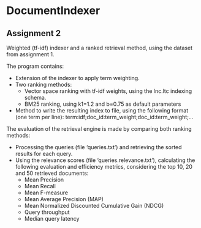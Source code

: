 # DocumentIndexer

## Assignment 2
Weighted (tf-idf) indexer and a ranked retrieval method, using the dataset from assignment 1.

The program contains:
- Extension of the indexer to apply term weighting.
- Two ranking methods:
  - Vector space ranking with tf-idf weights, using the lnc.ltc indexing schema.
  - BM25 ranking, using k1=1.2 and b=0.75 as default parameters
- Method to write the resulting index to file, using the following format (one term per line): term:idf;doc_id:term_weight;doc_id:term_weight;…

The evaluation of the retrieval engine is made by comparing both ranking methods:
- Processing the queries (file ‘queries.txt’) and retrieving the sorted results for each query.
- Using the relevance scores (file ‘queries.relevance.txt’), calculating the following evaluation and efficiency metrics, considering the top 10, 20 and 50 retrieved documents:
  - Mean Precision
  - Mean Recall
  - Mean F-measure
  - Mean Average Precision (MAP)
  - Mean Normalized Discounted Cumulative Gain (NDCG)
  - Query throughput
  - Median query latency
